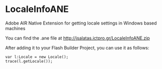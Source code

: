 # LocaleInfoANE
Adobe AIR Native Extension for getting locale settings in Windows based machines


You can find the .ane file at http://jsalatas.ictpro.gr/LocaleInfoANE.zip

After adding it to your Flash Builder Project, you can use it as follows:

```
var l:Locale = new Locale();
trace(l.getLocale());
```
